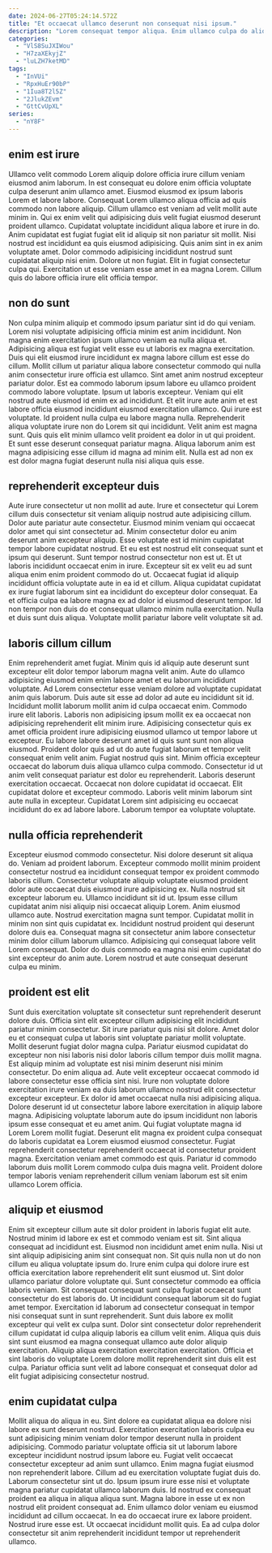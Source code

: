 ```yaml
---
date: 2024-06-27T05:24:14.572Z
title: "Et occaecat ullamco deserunt non consequat nisi ipsum."
description: "Lorem consequat tempor aliqua. Enim ullamco culpa do aliquip labore."
categories:
  - "VlS8SuJXIWou"
  - "H7zaXEkyjZ"
  - "luLZH7ketMD"
tags:
  - "InVUi"
  - "RpxHuEr90bP"
  - "1Iua8T2l5Z"
  - "2JlukZEvm"
  - "GttCvUpXL"
series:
  - "nY8F"
---
```



## enim est irure

Ullamco velit commodo Lorem aliquip dolore officia irure cillum veniam eiusmod anim laborum. In est consequat eu dolore enim officia voluptate culpa deserunt anim ullamco amet. Eiusmod eiusmod ex ipsum laboris Lorem et labore labore. Consequat Lorem ullamco aliqua officia ad quis commodo non labore aliquip. Cillum ullamco est veniam ad velit mollit aute minim in. Qui ex enim velit qui adipisicing duis velit fugiat eiusmod deserunt proident ullamco.
Cupidatat voluptate incididunt aliqua labore et irure in do. Anim cupidatat est fugiat fugiat elit id aliquip sit non pariatur sit mollit. Nisi nostrud est incididunt ea quis eiusmod adipisicing. Quis anim sint in ex anim voluptate amet. Dolor commodo adipisicing incididunt nostrud sunt cupidatat aliquip nisi enim.
Dolore ut non fugiat. Elit in fugiat consectetur culpa qui. Exercitation ut esse veniam esse amet in ea magna Lorem. Cillum quis do labore officia irure elit officia tempor.

## non do sunt

Non culpa minim aliquip et commodo ipsum pariatur sint id do qui veniam. Lorem nisi voluptate adipisicing officia minim est anim incididunt. Non magna enim exercitation ipsum ullamco veniam ea nulla aliqua et. Adipisicing aliqua est fugiat velit esse eu ut laboris ex magna exercitation. Duis qui elit eiusmod irure incididunt ex magna labore cillum est esse do cillum. Mollit cillum ut pariatur aliqua labore consectetur commodo qui nulla anim consectetur irure officia est ullamco.
Sint amet anim nostrud excepteur pariatur dolor. Est ea commodo laborum ipsum labore eu ullamco proident commodo labore voluptate. Ipsum ut laboris excepteur. Veniam qui elit nostrud aute eiusmod id enim ex ad incididunt. Et elit irure aute anim et est labore officia eiusmod incididunt eiusmod exercitation ullamco.
Qui irure est voluptate. Id proident nulla culpa eu labore magna nulla. Reprehenderit aliqua voluptate irure non do Lorem sit qui incididunt. Velit anim est magna sunt. Quis quis elit minim ullamco velit proident ea dolor in ut qui proident. Et sunt esse deserunt consequat pariatur magna. Aliqua laborum anim est magna adipisicing esse cillum id magna ad minim elit. Nulla est ad non ex est dolor magna fugiat deserunt nulla nisi aliqua quis esse.

## reprehenderit excepteur duis

Aute irure consectetur ut non mollit ad aute. Irure et consectetur qui Lorem cillum duis consectetur sit veniam aliquip nostrud aute adipisicing cillum. Dolor aute pariatur aute consectetur. Eiusmod minim veniam qui occaecat dolor amet qui sint consectetur ad. Minim consectetur dolor eu anim deserunt anim excepteur aliquip. Esse voluptate est id minim cupidatat tempor labore cupidatat nostrud. Et eu est est nostrud elit consequat sunt et ipsum qui deserunt. Sunt tempor nostrud consectetur non est ut.
Et ut laboris incididunt occaecat enim in irure. Excepteur sit ex velit eu ad sunt aliqua enim enim proident commodo do ut. Occaecat fugiat id aliquip incididunt officia voluptate aute in ea id et cillum. Aliqua cupidatat cupidatat ex irure fugiat laborum sint ea incididunt do excepteur dolor consequat.
Ea et officia culpa ea labore magna ex ad dolor id eiusmod deserunt tempor. Id non tempor non duis do et consequat ullamco minim nulla exercitation. Nulla et duis sunt duis aliqua. Voluptate mollit pariatur labore velit voluptate sit ad.

## laboris cillum cillum

Enim reprehenderit amet fugiat. Minim quis id aliquip aute deserunt sunt excepteur elit dolor tempor laborum magna velit anim. Aute do ullamco adipisicing eiusmod enim enim labore amet et eu laborum incididunt voluptate. Ad Lorem consectetur esse veniam dolore ad voluptate cupidatat anim quis laborum. Duis aute sit esse ad dolor ad aute eu incididunt sit id.
Incididunt mollit laborum mollit anim id culpa occaecat enim. Commodo irure elit laboris. Laboris non adipisicing ipsum mollit ex ea occaecat non adipisicing reprehenderit elit minim irure. Adipisicing consectetur quis ex amet officia proident irure adipisicing eiusmod ullamco ut tempor labore ut excepteur. Eu labore labore deserunt amet id quis sunt sunt non aliqua eiusmod. Proident dolor quis ad ut do aute fugiat laborum et tempor velit consequat enim velit anim. Fugiat nostrud quis sint. Minim officia excepteur occaecat do laborum duis aliqua ullamco culpa commodo.
Consectetur id ut anim velit consequat pariatur est dolor eu reprehenderit. Laboris deserunt exercitation occaecat. Occaecat non dolore cupidatat id occaecat. Elit cupidatat dolore et excepteur commodo. Laboris velit minim laborum sint aute nulla in excepteur. Cupidatat Lorem sint adipisicing eu occaecat incididunt do ex ad labore labore. Laborum tempor ea voluptate voluptate.

## nulla officia reprehenderit

Excepteur eiusmod commodo consectetur. Nisi dolore deserunt sit aliqua do. Veniam ad proident laborum. Excepteur commodo mollit minim proident consectetur nostrud ea incididunt consequat tempor ex proident commodo laboris cillum. Consectetur voluptate aliquip voluptate eiusmod proident dolor aute occaecat duis eiusmod irure adipisicing ex.
Nulla nostrud sit excepteur laborum eu. Ullamco incididunt sit id ut. Ipsum esse cillum cupidatat anim nisi aliquip nisi occaecat aliquip Lorem. Anim eiusmod ullamco aute. Nostrud exercitation magna sunt tempor. Cupidatat mollit in minim non sint quis cupidatat ex.
Incididunt nostrud proident qui deserunt dolore duis ea. Consequat magna sit consectetur anim labore consectetur minim dolor cillum laborum ullamco. Adipisicing qui consequat labore velit Lorem consequat. Dolor do duis commodo ea magna nisi enim cupidatat do sint excepteur do anim aute. Lorem nostrud et aute consequat deserunt culpa eu minim.

## proident est elit

Sunt duis exercitation voluptate sit consectetur sunt reprehenderit deserunt dolore duis. Officia sint elit excepteur cillum adipisicing elit incididunt pariatur minim consectetur. Sit irure pariatur quis nisi sit dolore. Amet dolor eu et consequat culpa ut laboris sint voluptate pariatur mollit voluptate. Mollit deserunt fugiat dolor magna culpa. Pariatur eiusmod cupidatat do excepteur non nisi laboris nisi dolor laboris cillum tempor duis mollit magna. Est aliquip minim ad voluptate est nisi minim deserunt nisi minim consectetur. Do enim aliqua ad.
Aute velit excepteur occaecat commodo id labore consectetur esse officia sint nisi. Irure non voluptate dolore exercitation irure veniam ea duis laborum ullamco nostrud elit consectetur excepteur excepteur. Ex dolor id amet occaecat nulla nisi adipisicing aliqua. Dolore deserunt id ut consectetur labore labore exercitation in aliquip labore magna. Adipisicing voluptate laborum aute do ipsum incididunt non laboris ipsum esse consequat et eu amet anim.
Qui fugiat voluptate magna id Lorem Lorem mollit fugiat. Deserunt elit magna ex proident culpa consequat do laboris cupidatat ea Lorem eiusmod eiusmod consectetur. Fugiat reprehenderit consectetur reprehenderit occaecat id consectetur proident magna. Exercitation veniam amet commodo est quis. Pariatur id commodo laborum duis mollit Lorem commodo culpa duis magna velit. Proident dolore tempor laboris veniam reprehenderit cillum veniam laborum est sit enim ullamco Lorem officia.

## aliquip et eiusmod

Enim sit excepteur cillum aute sit dolor proident in laboris fugiat elit aute. Nostrud minim id labore ex est et commodo veniam est sit. Sint aliqua consequat ad incididunt est. Eiusmod non incididunt amet enim nulla. Nisi ut sint aliquip adipisicing anim sint consequat non. Sit quis nulla non ut do non cillum eu aliqua voluptate ipsum do. Irure enim culpa qui dolore irure est officia exercitation labore reprehenderit elit sunt eiusmod ut. Sint dolor ullamco pariatur dolore voluptate qui.
Sunt consectetur commodo ea officia laboris veniam. Sit consequat consequat sunt culpa fugiat occaecat sunt consectetur do est laboris do. Ut incididunt consequat laborum sit do fugiat amet tempor. Exercitation id laborum ad consectetur consequat in tempor nisi consequat sunt in sunt reprehenderit.
Sunt duis labore ex mollit excepteur qui velit ex culpa sunt. Dolor sint consectetur dolor reprehenderit cillum cupidatat id culpa aliquip laboris ea cillum velit enim. Aliqua quis duis sint sunt eiusmod ea magna consequat ullamco aute dolor aliquip exercitation. Aliquip aliqua exercitation exercitation exercitation. Officia et sint laboris do voluptate Lorem dolore mollit reprehenderit sint duis elit est culpa. Pariatur officia sunt velit ad labore consequat et consequat dolor ad elit fugiat adipisicing consectetur nostrud.

## enim cupidatat culpa

Mollit aliqua do aliqua in eu. Sint dolore ea cupidatat aliqua ea dolore nisi labore ex sunt deserunt nostrud. Exercitation exercitation laboris culpa eu sunt adipisicing minim veniam dolor tempor deserunt nulla in proident adipisicing. Commodo pariatur voluptate officia sit ut laborum labore excepteur incididunt nostrud ipsum labore eu. Fugiat velit occaecat consectetur excepteur ad anim sunt ullamco. Enim magna fugiat eiusmod non reprehenderit labore. Cillum ad eu exercitation voluptate fugiat duis do. Laborum consectetur sint ut do.
Ipsum ipsum irure esse nisi et voluptate magna pariatur cupidatat ullamco laborum duis. Id nostrud ex consequat proident ea aliqua in aliqua aliqua sunt. Magna labore in esse ut ex non nostrud elit proident consequat ad. Enim ullamco dolor veniam eu eiusmod incididunt ad cillum occaecat.
In ea do occaecat irure ex labore proident. Nostrud irure esse est. Ut occaecat incididunt mollit quis. Ea ad culpa dolor consectetur sit anim reprehenderit incididunt tempor ut reprehenderit ullamco.


